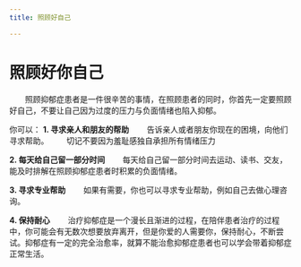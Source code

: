 ```yaml
---
title: 照顾好自己

---
```

# 照顾好你自己
&ensp;&ensp;&ensp;&ensp;照顾抑郁症患者是一件很辛苦的事情，在照顾患者的同时，你首先一定要照顾好自己，不要让自己因为过度的压力与负面情绪也陷入抑郁。
   
你可以：
**1. 寻求亲人和朋友的帮助**
&ensp;&ensp;&ensp;&ensp;告诉亲人或者朋友你现在的困境，向他们寻求帮助。
&ensp;&ensp;&ensp;&ensp;切记不要因为羞耻感独自承担所有情绪压力

**2. 每天给自己留一部分时间**
&ensp;&ensp;&ensp;&ensp;每天给自己留一部分时间去运动、读书、交友，能及时排解在照顾抑郁症患者时积累的负面情绪。

**3. 寻求专业帮助**
 &ensp;&ensp;&ensp;&ensp;如果有需要，你也可以寻求专业帮助，例如自己去做心理咨询。

**4. 保持耐心**
&ensp;&ensp;&ensp;&ensp;治疗抑郁症是一个漫长且渐进的过程，在陪伴患者治疗的过程中，你可能会有无数次想要放弃离开，但是你爱的人需要你，保持耐心，不断尝试。抑郁症有一定的完全治愈率，就算不能治愈抑郁症患者也可以学会带着抑郁症正常生活。
